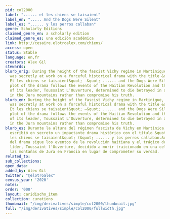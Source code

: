 ```yaml
---
pid: col2000
label: "...... et les chiens se taisaient"
label_en: "..... And the Dogs Were Silent"
label_es: "...... y los perros callaban"
genre: Scholarly Editions
claimed_genre_en: a scholarly edition
claimed_genre_es: una edición académica
link: http://cesaire.elotroalex.com/chiens/
access: open
status: Stable
language: en,fr
creators: Alex Gil
stewards:
blurb_orig: During the height of the fascist Vichy regime in Martinique, Aimé Césaire
  was secretly at work on a forceful historical drama with the title &quot; ......
  Et les chiens se taisaient&quot; —&quot; ...... and the Dogs Were Silent.&quot;  The
  plot of the drama follows the events of the Haitian Revolution and the tragic destiny
  of its leader, Toussaint L’Ouverture, determined to die betrayed in a frozen cell
  in the Jura mountains rather than compromise his truth.
blurb_en: During the height of the fascist Vichy regime in Martinique, Aimé Césaire
  was secretly at work on a forceful historical drama with the title &quot; ......
  Et les chiens se taisaient&quot; —&quot; ...... and the Dogs Were Silent.&quot;  The
  plot of the drama follows the events of the Haitian Revolution and the tragic destiny
  of its leader, Toussaint L’Ouverture, determined to die betrayed in a frozen cell
  in the Jura mountains rather than compromise his truth.
blurb_es: Durante la altura del régimen fascista de Vichy en Martinica, Aimé Césaire
  escribió en secreto un impactante drama histórico con el título &quot;...... et
  les chiens se taisaient&quot; (&quot; ...... y los perros callaban.&quot;) La trama
  del drama sigue los eventos de la revolución haitiana y el trágico destino de su
  líder, Toussaint l'Ouverture, decidido a morir traicionado en una celda helada en
  las montañas de Jura en Francia en lugar de comprometer su verdad.
related_to:
sub_collections:
open_data:
added_by: Alex Gil
twitter: "@elotroalex"
census_year: '2020'
notes:
order: '000'
layout: caridischo_item
collection: curations
thumbnail: "/img/derivatives/simple/col2000/thumbnail.jpg"
full: "/img/derivatives/simple/col2000/fullwidth.jpg"
---
```

